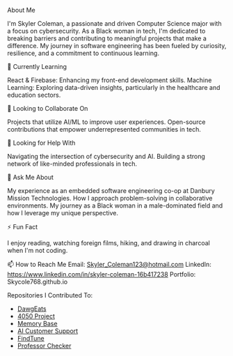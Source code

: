 About Me

I'm Skyler Coleman, a passionate and driven Computer Science major with a focus on cybersecurity. As a Black woman in tech, I'm dedicated to breaking barriers and contributing to meaningful projects that make a difference. My journey in software engineering has been fueled by curiosity, resilience, and a commitment to continuous learning.

🌱 Currently Learning

React & Firebase: Enhancing my front-end development skills.
Machine Learning: Exploring data-driven insights, particularly in the healthcare and education sectors.

👯 Looking to Collaborate On

Projects that utilize AI/ML to improve user experiences.
Open-source contributions that empower underrepresented communities in tech.

🤔 Looking for Help With

Navigating the intersection of cybersecurity and AI.
Building a strong network of like-minded professionals in tech.

💬 Ask Me About

My experience as an embedded software engineering co-op at Danbury Mission Technologies.
How I approach problem-solving in collaborative environments.
My journey as a Black woman in a male-dominated field and how I leverage my unique perspective.

⚡ Fun Fact

I enjoy reading, watching foreign films, hiking,  and drawing in charcoal when I'm not coding.

📫 How to Reach Me
Email: Skyler_Coleman123@hotmail.com
LinkedIn: https://www.linkedin.com/in/skyler-coleman-16b417238
Portfolio: Skycole768.github.io

Repositories I Contributed To:
- [DawgEats](https://github.com/tc89585/DawgEats)
- [4050 Project](https://github.com/xHiQuality/4050project)
- [Memory Base](https://github.com/sufyan360/memory_base)
- [AI Customer Support](https://github.com/sufyan360/AI_Customer_Support)
- [FindTune](https://github.com/LisaComments/FindTune)
- [Professor Checker](https://github.com/sufyan360/professor_check)
